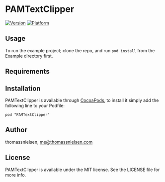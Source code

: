 # PAMTextClipper

[![Version](http://cocoapod-badges.herokuapp.com/v/PAMTextClipper/badge.png)](http://cocoadocs.org/docsets/PAMTextClipper)
[![Platform](http://cocoapod-badges.herokuapp.com/p/PAMTextClipper/badge.png)](http://cocoadocs.org/docsets/PAMTextClipper)

## Usage

To run the example project; clone the repo, and run `pod install` from the Example directory first.

## Requirements

## Installation

PAMTextClipper is available through [CocoaPods](http://cocoapods.org), to install
it simply add the following line to your Podfile:

    pod "PAMTextClipper"

## Author

thomassnielsen, me@thomassnielsen.com

## License

PAMTextClipper is available under the MIT license. See the LICENSE file for more info.

